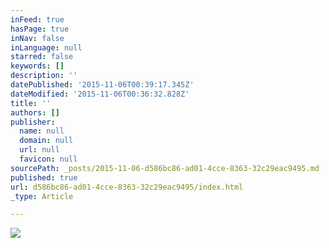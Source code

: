 ```yaml
---
inFeed: true
hasPage: true
inNav: false
inLanguage: null
starred: false
keywords: []
description: ''
datePublished: '2015-11-06T00:39:17.345Z'
dateModified: '2015-11-06T00:36:32.828Z'
title: ''
authors: []
publisher:
  name: null
  domain: null
  url: null
  favicon: null
sourcePath: _posts/2015-11-06-d586bc86-ad01-4cce-8363-32c29eac9495.md
published: true
url: d586bc86-ad01-4cce-8363-32c29eac9495/index.html
_type: Article

---
```

![](https://the-grid-user-content.s3-us-west-2.amazonaws.com/adbdc6ac-42ac-4fd6-9613-4d2be7f5beb6.jpg)